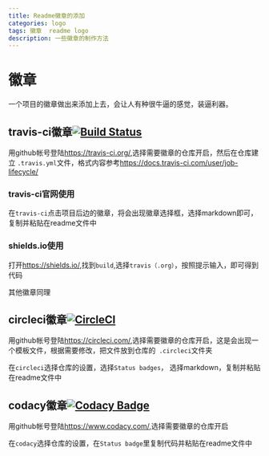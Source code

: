 ```yaml
---
title: Readme徽章的添加
categories: logo 
tags: 徽章  readme logo
description: 一些徽章的制作方法
---
```

# 徽章
一个项目的徽章做出来添加上去，会让人有种很牛逼的感觉，装逼利器。
## travis-ci徽章[![Build Status](https://travis-ci.org/ZhaoYandong00/zhaoyandong00.github.io.svg?branch=master)](https://travis-ci.org/ZhaoYandong00/zhaoyandong00.github.io)

用github帐号登陆<https://travis-ci.org/>,选择需要徽章的仓库开启，然后在仓库建立 `.travis.yml`文件，格式内容参考<https://docs.travis-ci.com/user/job-lifecycle/>

### travis-ci官网使用
在`travis-ci`点击项目后边的徽章，将会出现徽章选择框，选择markdown即可，复制并粘贴在readme文件中
### shields.io使用
打开<https://shields.io/>,找到`build`,选择`travis（.org）`，按照提示输入，即可得到代码

其他徽章同理

## circleci徽章[![CircleCI](https://circleci.com/gh/ZhaoYandong00/zhaoyandong00.github.io/tree/master.svg?style=svg)](https://circleci.com/gh/ZhaoYandong00/zhaoyandong00.github.io/tree/master)

用github帐号登陆<https://circleci.com/>,选择需要徽章的仓库开启，这是会出现一个模板文件，根据需要修改，把文件放到仓库的` .circleci`文件夹

在`circleci`选择仓库的设置，选择`Status badges`， 选择markdown，复制并粘贴在readme文件中

## codacy徽章[![Codacy Badge](https://api.codacy.com/project/badge/Grade/e191ed805f84473e9c1622ab009a5441)](https://www.codacy.com/manual/ZhaoYandong00/zhaoyandong00.github.io?utm_source=github.com&amp;utm_medium=referral&amp;utm_content=ZhaoYandong00/zhaoyandong00.github.io&amp;utm_campaign=Badge_Grade)

用github帐号登陆<https://www.codacy.com/>,选择需要徽章的仓库开启

在`codacy`选择仓库的设置，在`Status badge`里复制代码并粘贴在readme文件中
